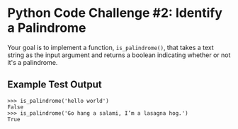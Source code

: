 # Python Code Challenge #2: Identify a Palindrome

Your goal is to implement a function, `is_palindrome()`, that takes a text string as the input argument and returns a boolean indicating whether or not it's a palindrome.

## Example Test Output
```console
>>> is_palindrome('hello world')
False
>>> is_palindrome('Go hang a salami, I’m a lasagna hog.')
True
```

